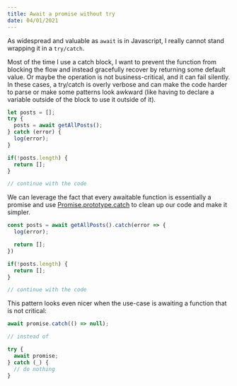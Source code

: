 ```yaml
---
title: Await a promise without try
date: 04/01/2021
---
```

As widespread and valuable as `await` is in Javascript, I really cannot stand wrapping it in a `try/catch`.

Most of the time I use a catch block, I want to prevent the function from blocking the flow and instead gracefully recover by returning some default value. Or maybe the operation is not business-critical, and it can fail silently.  
In these cases, a try/catch is overly verbose and can make the code harder to parse or make some patterns look awkward (like having to declare a variable outside of the block to use it outside of it).

```js
let posts = [];
try {
  posts = await getAllPosts();
} catch (error) {
  log(error);
}

if(!posts.length) {
  return [];
}

// continue with the code
```

We can leverage the fact that every awaitable function is essentially a promise and use [Promise.prototype.catch](https://developer.mozilla.org/en-US/docs/Web/JavaScript/Reference/Global_Objects/Promise/catch) to clean up our code and make it simpler.

```js
const posts = await getAllPosts().catch(error => {
  log(error);

  return [];
})

if(!posts.length) {
  return [];
}

// continue with the code
```

This pattern looks even nicer when the use-case is awaiting a function that is not critical:

```js
await promise.catch(() => null);

// instead of

try {
  await promise;
} catch (_) {
  // do nothing
}
```

